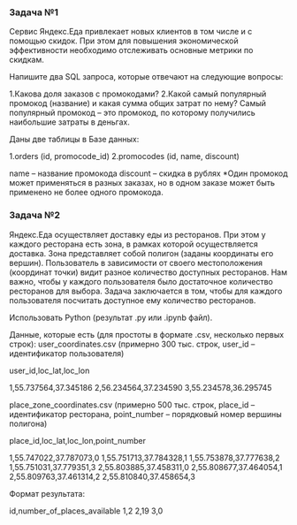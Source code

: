 ### Задача №1
Сервис Яндекс.Еда привлекает новых клиентов в том числе и с помощью скидок. При этом для повышения экономической эффективности необходимо отслеживать основные метрики по скидкам.

Напишите два SQL запроса, которые отвечают на следующие вопросы:

1.Какова доля заказов с промокодами?
2.Какой самый популярный промокод (название) и какая сумма общих затрат по нему? Самый популярный промокод – это промокод, по которому получились наибольшие затраты в деньгах.

Даны две таблицы в Базе данных:

1.orders (id, promocode_id)
2.promocodes (id, name, discount)

name – название промокода
discount – скидка в рублях
*Один промокод может применяться в разных заказах, но в одном заказе может быть применено не более одного промокода.


### Задача №2
Яндекс.Еда осуществляет доставку еды из ресторанов. При этом у каждого ресторана есть зона, в рамках которой осуществляется доставка. Зона представляет собой полигон (заданы координаты его вершин). Пользователь в зависимости от своего местоположения (координат точки) видит разное количество доступных ресторанов. Нам важно, чтобы у каждого пользователя было достаточное количество ресторанов для выбора. Задача заключается в том, чтобы для каждого пользователя посчитать доступное ему количество ресторанов.

Использовать Python (результат .py или .ipynb файл).

Данные, которые есть (для простоты в формате .csv, несколько первых строк): user_coordinates.csv (примерно 300 тыс. строк, user_id – идентификатор пользователя)

user_id,loc_lat,loc_lon

1,55.737564,37.345186
2,56.234564,37.234590
3,55.234578,36.295745

place_zone_coordinates.csv (примерно 500 тыс. строк,
place_id – идентификатор ресторана, point_number – порядковый номер вершины полигона)

place_id,loc_lat,loc_lon,point_number

1,55.747022,37.787073,0
1,55.751713,37.784328,1
1,55.753878,37.777638,2
1,55.751031,37.779351,3
2,55.803885,37.458311,0
2,55.808677,37.464054,1
2,55.809763,37.461314,2
2,55.810840,37.458654,3

Формат результата:

id,number_of_places_available
1,2
2,19
3,0
